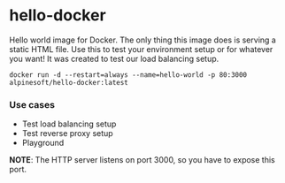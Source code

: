 # hello-docker
Hello world image for Docker. The only thing this image does is serving a static HTML file. Use this to test your environment setup or for whatever you want! It was created to test our load balancing setup.

```docker run -d --restart=always --name=hello-world -p 80:3000 alpinesoft/hello-docker:latest```

### Use cases
* Test load balancing setup
* Test reverse proxy setup
* Playground

**NOTE**: The HTTP server listens on port 3000, so you have to expose this port.